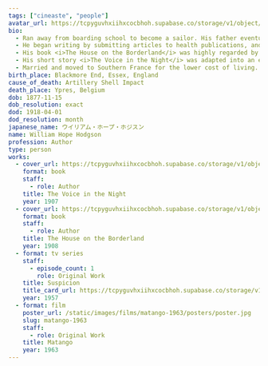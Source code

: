```yaml
---
tags: ["cineaste", "people"]
avatar_url: https://tcpyguvhxiihxcocbhoh.supabase.co/storage/v1/object/public/godzilla-cineaste-public/content/people/hodgson-william-hope/hodgson-william-hope.jpg
bio:
  - Ran away from boarding school to become a sailor. His father eventually granted him permission to become a cabin boy. Bullying from his crewmates motivated him to undertake a rigorous physcial training regiment. When he returned to England he opened a personal training school, but failed to earn a living from it.
  - He began writing by submitting articles to health publications, and then branched out into fiction, which was more lucrative. He drew inspiration for his stories from his experiences at sea, especially the "Sargasso Sea" in the Atlantic.
  - His book <i>The House on the Borderland</i> was highly regarded by H.P. Lovecraft, creator of the Cthulhu mythos.
  - His short story <i>The Voice in the Night</i> was adapted into an episode of <i>Suspicion</i> (1958) and the Japanese film <i>Matango</i> (1963).
  - Married and moved to Southern France for the lower cost of living. Returned to England at the outbreak of World War I and became a lieutenant in the Royal Artillery. Killed in battle at Ypres.
birth_place: Blackmore End, Essex, England
cause_of_death: Artillery Shell Impact
death_place: Ypres, Belgium
dob: 1877-11-15
dob_resolution: exact
dod: 1918-04-01
dod_resolution: month
japanese_name: ウイリアム・ホープ・ホジスン
name: William Hope Hodgson
profession: Author
type: person
works:
  - cover_url: https://tcpyguvhxiihxcocbhoh.supabase.co/storage/v1/object/public/godzilla-cineaste-public/content/books/voice-in-the-night-1907/William%20Hope%20Hodgson%20Voice%20in%20the%20Night.jpg
    format: book
    staff:
      - role: Author
    title: The Voice in the Night
    year: 1907
  - cover_url: https://tcpyguvhxiihxcocbhoh.supabase.co/storage/v1/object/public/godzilla-cineaste-public/content/books/house-on-the-borderland-1908/House%20on%20the%20Borderland%20First.jpg
    format: book
    staff:
      - role: Author
    title: The House on the Borderland
    year: 1908
  - format: tv series
    staff:
      - episode_count: 1
        role: Original Work
    title: Suspicion
    title_card_url: https://tcpyguvhxiihxcocbhoh.supabase.co/storage/v1/object/public/godzilla-cineaste-public/content/books/suspicion-1957/Suspicion%20TV%20Title%20Card.jpg
    year: 1957
  - format: film
    poster_url: /static/images/films/matango-1963/posters/poster.jpg
    slug: matango-1963
    staff:
      - role: Original Work
    title: Matango
    year: 1963
---
```

